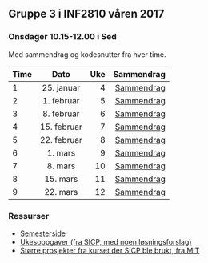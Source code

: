 ## Gruppe 3 i INF2810 våren 2017

### Onsdager 10.15-12.00 i Sed

Med sammendrag og kodesnutter fra hver time.

| Time      | Dato          | Uke   | Sammendrag  |
| --------- |:-------------:|------:|------------:|
| 1         | 25. januar    | 4     | [Sammendrag](01)
| 2         | 1. februar    | 5     | [Sammendrag](02)
| 3         | 8. februar    | 6     | [Sammendrag](03)
| 4         | 15. februar   | 7     | [Sammendrag](04)
| 5         | 22. februar   | 8     | [Sammendrag](05)
| 6         | 1. mars       | 9     | [Sammendrag](06)
| 7         | 8. mars       | 10     | [Sammendrag](07)
| 8         | 15. mars       | 11     | [Sammendrag](08)
| 9         | 22. mars       | 12     | [Sammendrag](09)


### Ressurser

- [Semesterside](http://www.uio.no/studier/emner/matnat/ifi/INF2810/v17/index.html)
- [Ukesoppgaver (fra SICP, med noen løsningsforslag)](http://folk.uio.no/esbenss/inf2810/gruppelaererenes-side.html)
- [Større prosjekter fra kurset der SICP ble brukt, fra MIT](https://ocw.mit.edu/courses/electrical-engineering-and-computer-science/6-001-structure-and-interpretation-of-computer-programs-spring-2005/projects/)
